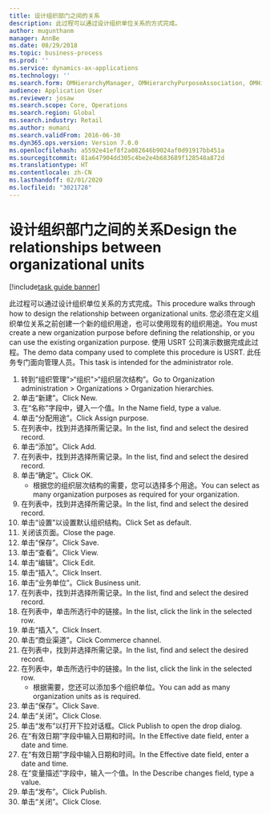 ```yaml
---
title: 设计组织部门之间的关系
description: 此过程可以通过设计组织单位关系的方式完成。
author: mugunthanm
manager: AnnBe
ms.date: 08/29/2018
ms.topic: business-process
ms.prod: ''
ms.service: dynamics-ax-applications
ms.technology: ''
ms.search.form: OMHierarchyManager, OMHierarchyPurposeAssociation, OMHierarchySelection, HierarchyDesigner, OMNodeSelection,  HierarchyPublishAndCloseForm
audience: Application User
ms.reviewer: josaw
ms.search.scope: Core, Operations
ms.search.region: Global
ms.search.industry: Retail
ms.author: mumani
ms.search.validFrom: 2016-06-30
ms.dyn365.ops.version: Version 7.0.0
ms.openlocfilehash: a5592e41ef8f2a082646b9024af0d91917bb451a
ms.sourcegitcommit: 81a647904dd305c4be2e4b683689f128548a872d
ms.translationtype: HT
ms.contentlocale: zh-CN
ms.lasthandoff: 02/01/2020
ms.locfileid: "3021728"
---
```

# <a name="design-the-relationships-between-organizational-units"></a><span data-ttu-id="f5a52-103">设计组织部门之间的关系</span><span class="sxs-lookup"><span data-stu-id="f5a52-103">Design the relationships between organizational units</span></span>

[!include[task guide banner](../includes/task-guide-banner.md)]

<span data-ttu-id="f5a52-104">此过程可以通过设计组织单位关系的方式完成。</span><span class="sxs-lookup"><span data-stu-id="f5a52-104">This procedure walks through how to design the relationship between organizational units.</span></span> <span data-ttu-id="f5a52-105">您必须在定义组织单位关系之前创建一个新的组织用途，也可以使用现有的组织用途。</span><span class="sxs-lookup"><span data-stu-id="f5a52-105">You must create a new organization purpose before defining the relationship, or you can use the existing organization purpose.</span></span> <span data-ttu-id="f5a52-106">使用 USRT 公司演示数据完成此过程。</span><span class="sxs-lookup"><span data-stu-id="f5a52-106">The demo data company used to complete this procedure is USRT.</span></span> <span data-ttu-id="f5a52-107">此任务专门面向管理人员。</span><span class="sxs-lookup"><span data-stu-id="f5a52-107">This task is intended for the administrator role.</span></span>

1. <span data-ttu-id="f5a52-108">转到“组织管理”>“组织”>“组织层次结构”。</span><span class="sxs-lookup"><span data-stu-id="f5a52-108">Go to Organization administration > Organizations > Organization hierarchies.</span></span>
2. <span data-ttu-id="f5a52-109">单击“新建”。</span><span class="sxs-lookup"><span data-stu-id="f5a52-109">Click New.</span></span>
3. <span data-ttu-id="f5a52-110">在“名称”字段中，键入一个值。</span><span class="sxs-lookup"><span data-stu-id="f5a52-110">In the Name field, type a value.</span></span>
4. <span data-ttu-id="f5a52-111">单击“分配用途”。</span><span class="sxs-lookup"><span data-stu-id="f5a52-111">Click Assign purpose.</span></span>
5. <span data-ttu-id="f5a52-112">在列表中，找到并选择所需记录。</span><span class="sxs-lookup"><span data-stu-id="f5a52-112">In the list, find and select the desired record.</span></span>
6. <span data-ttu-id="f5a52-113">单击“添加”。</span><span class="sxs-lookup"><span data-stu-id="f5a52-113">Click Add.</span></span>
7. <span data-ttu-id="f5a52-114">在列表中，找到并选择所需记录。</span><span class="sxs-lookup"><span data-stu-id="f5a52-114">In the list, find and select the desired record.</span></span>
8. <span data-ttu-id="f5a52-115">单击“确定”。</span><span class="sxs-lookup"><span data-stu-id="f5a52-115">Click OK.</span></span>
    * <span data-ttu-id="f5a52-116">根据您的组织层次结构的需要，您可以选择多个用途。</span><span class="sxs-lookup"><span data-stu-id="f5a52-116">You can select as many organization purposes as required for your organization.</span></span>  
9. <span data-ttu-id="f5a52-117">在列表中，找到并选择所需记录。</span><span class="sxs-lookup"><span data-stu-id="f5a52-117">In the list, find and select the desired record.</span></span>
10. <span data-ttu-id="f5a52-118">单击“设置”以设置默认组织结构。</span><span class="sxs-lookup"><span data-stu-id="f5a52-118">Click Set as default.</span></span>
11. <span data-ttu-id="f5a52-119">关闭该页面。</span><span class="sxs-lookup"><span data-stu-id="f5a52-119">Close the page.</span></span>
12. <span data-ttu-id="f5a52-120">单击“保存”。</span><span class="sxs-lookup"><span data-stu-id="f5a52-120">Click Save.</span></span>
13. <span data-ttu-id="f5a52-121">单击“查看”。</span><span class="sxs-lookup"><span data-stu-id="f5a52-121">Click View.</span></span>
14. <span data-ttu-id="f5a52-122">单击“编辑”。</span><span class="sxs-lookup"><span data-stu-id="f5a52-122">Click Edit.</span></span>
15. <span data-ttu-id="f5a52-123">单击“插入”。</span><span class="sxs-lookup"><span data-stu-id="f5a52-123">Click Insert.</span></span>
16. <span data-ttu-id="f5a52-124">单击“业务单位”。</span><span class="sxs-lookup"><span data-stu-id="f5a52-124">Click Business unit.</span></span>
17. <span data-ttu-id="f5a52-125">在列表中，找到并选择所需记录。</span><span class="sxs-lookup"><span data-stu-id="f5a52-125">In the list, find and select the desired record.</span></span>
18. <span data-ttu-id="f5a52-126">在列表中，单击所选行中的链接。</span><span class="sxs-lookup"><span data-stu-id="f5a52-126">In the list, click the link in the selected row.</span></span>
19. <span data-ttu-id="f5a52-127">单击“插入”。</span><span class="sxs-lookup"><span data-stu-id="f5a52-127">Click Insert.</span></span>
20. <span data-ttu-id="f5a52-128">单击“商业渠道”。</span><span class="sxs-lookup"><span data-stu-id="f5a52-128">Click Commerce channel.</span></span>
21. <span data-ttu-id="f5a52-129">在列表中，找到并选择所需记录。</span><span class="sxs-lookup"><span data-stu-id="f5a52-129">In the list, find and select the desired record.</span></span>
22. <span data-ttu-id="f5a52-130">在列表中，单击所选行中的链接。</span><span class="sxs-lookup"><span data-stu-id="f5a52-130">In the list, click the link in the selected row.</span></span>
    * <span data-ttu-id="f5a52-131">根据需要，您还可以添加多个组织单位。</span><span class="sxs-lookup"><span data-stu-id="f5a52-131">You can add as many organization units as is required.</span></span>  
23. <span data-ttu-id="f5a52-132">单击“保存”。</span><span class="sxs-lookup"><span data-stu-id="f5a52-132">Click Save.</span></span>
24. <span data-ttu-id="f5a52-133">单击“关闭”。</span><span class="sxs-lookup"><span data-stu-id="f5a52-133">Click Close.</span></span>
25. <span data-ttu-id="f5a52-134">单击“发布”以打开下拉对话框。</span><span class="sxs-lookup"><span data-stu-id="f5a52-134">Click Publish to open the drop dialog.</span></span>
26. <span data-ttu-id="f5a52-135">在“有效日期”字段中输入日期和时间。</span><span class="sxs-lookup"><span data-stu-id="f5a52-135">In the Effective date field, enter a date and time.</span></span>
27. <span data-ttu-id="f5a52-136">在“有效日期”字段中输入日期和时间。</span><span class="sxs-lookup"><span data-stu-id="f5a52-136">In the Effective date field, enter a date and time.</span></span>
28. <span data-ttu-id="f5a52-137">在“变量描述”字段中，输入一个值。</span><span class="sxs-lookup"><span data-stu-id="f5a52-137">In the Describe changes field, type a value.</span></span>
29. <span data-ttu-id="f5a52-138">单击“发布”。</span><span class="sxs-lookup"><span data-stu-id="f5a52-138">Click Publish.</span></span>
30. <span data-ttu-id="f5a52-139">单击“关闭”。</span><span class="sxs-lookup"><span data-stu-id="f5a52-139">Click Close.</span></span>

